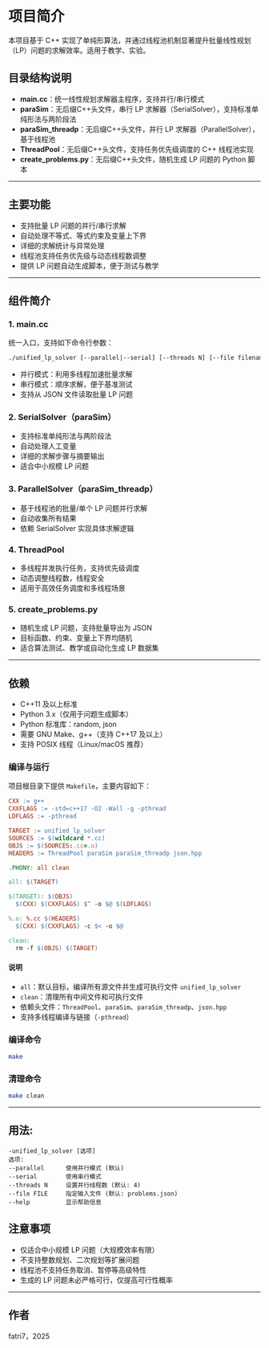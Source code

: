   # 项目简介

  本项目基于 C++ 实现了单纯形算法，并通过线程池机制显著提升批量线性规划（LP）问题的求解效率。适用于教学、实验。

  ## 目录结构说明

  
  - **main.cc**：统一线性规划求解器主程序，支持并行/串行模式
  - **paraSim**：无后缀C++头文件，串行 LP 求解器（SerialSolver），支持标准单纯形法与两阶段法
  - **paraSim_threadp**：无后缀C++头文件，并行 LP 求解器（ParallelSolver），基于线程池
  - **ThreadPool**：无后缀C++头文件，支持任务优先级调度的 C++ 线程池实现
  - **create_problems.py**：无后缀C++头文件，随机生成 LP 问题的 Python 脚本

  ---

  ## 主要功能

  - 支持批量 LP 问题的并行/串行求解
  - 自动处理不等式、等式约束及变量上下界
  - 详细的求解统计与异常处理
  - 线程池支持任务优先级与动态线程数调整
  - 提供 LP 问题自动生成脚本，便于测试与教学

  ---

  ## 组件简介

  ### 1. main.cc

  统一入口，支持如下命令行参数：

  ```sh
  ./unified_lp_solver [--parallel|--serial] [--threads N] [--file filename]
  ```

  - 并行模式：利用多线程加速批量求解
  - 串行模式：顺序求解，便于基准测试
  - 支持从 JSON 文件读取批量 LP 问题

  ### 2. SerialSolver（paraSim）

  - 支持标准单纯形法与两阶段法
  - 自动处理人工变量
  - 详细的求解步骤与摘要输出
  - 适合中小规模 LP 问题

  ### 3. ParallelSolver（paraSim_threadp）

  - 基于线程池的批量/单个 LP 问题并行求解
  - 自动收集所有结果
  - 依赖 SerialSolver 实现具体求解逻辑

  ### 4. ThreadPool

  - 多线程并发执行任务，支持优先级调度
  - 动态调整线程数，线程安全
  - 适用于高效任务调度和多线程场景

  ### 5. create_problems.py

  - 随机生成 LP 问题，支持批量导出为 JSON
  - 目标函数、约束、变量上下界均随机
  - 适合算法测试、教学或自动化生成 LP 数据集

  ---

  ## 依赖

  - C++11 及以上标准
  - Python 3.x（仅用于问题生成脚本）
  - Python 标准库：random, json
  - 需要 GNU Make、g++（支持 C++17 及以上）
  - 支持 POSIX 线程（Linux/macOS 推荐）

  ### 编译与运行

  项目根目录下提供 `Makefile`，主要内容如下：

  ```makefile
  CXX := g++
  CXXFLAGS := -std=c++17 -O2 -Wall -g -pthread
  LDFLAGS := -pthread

  TARGET := unified_lp_solver
  SOURCES := $(wildcard *.cc)
  OBJS := $(SOURCES:.cc=.o)
  HEADERS := ThreadPool paraSim paraSim_threadp json.hpp

  .PHONY: all clean

  all: $(TARGET)

  $(TARGET): $(OBJS)
    $(CXX) $(CXXFLAGS) $^ -o $@ $(LDFLAGS)

  %.o: %.cc $(HEADERS)
    $(CXX) $(CXXFLAGS) -c $< -o $@

  clean:
    rm -f $(OBJS) $(TARGET)
  ```

  #### 说明

  - `all`：默认目标，编译所有源文件并生成可执行文件 `unified_lp_solver`
  - `clean`：清理所有中间文件和可执行文件
  - 依赖头文件：`ThreadPool`、`paraSim`、`paraSim_threadp`、`json.hpp`
  - 支持多线程编译与链接（`-pthread`）

  ### 编译命令

  ```sh
  make
  ```

  ### 清理命令

  ```sh
  make clean
  ```
  ---
  ## 用法:
    -unified_lp_solver [选项]
    选项:
    --parallel      使用并行模式 (默认)
    --serial        使用串行模式
    --threads N     设置并行线程数 (默认: 4)
    --file FILE     指定输入文件 (默认: problems.json)
    --help          显示帮助信息

  ## 注意事项

  - 仅适合中小规模 LP 问题（大规模效率有限）
  - 不支持整数规划、二次规划等扩展问题
  - 线程池不支持任务取消、暂停等高级特性
  - 生成的 LP 问题未必严格可行，仅提高可行性概率

  ---

  ## 作者

  fatri7，2025

